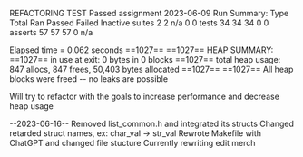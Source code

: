 REFACTORING TEST
Passed assignment 2023-06-09
Run Summary:    Type  Total    Ran Passed Failed Inactive
              suites      2      2    n/a      0        0
               tests     34     34     34      0        0
             asserts     57     57     57      0      n/a

Elapsed time =    0.062 seconds
==1027== 
==1027== HEAP SUMMARY:
==1027==     in use at exit: 0 bytes in 0 blocks
==1027==   total heap usage: 847 allocs, 847 frees, 50,403 bytes allocated
==1027== 
==1027== All heap blocks were freed -- no leaks are possible

Will try to refactor with the goals to increase performance and decrease heap usage

--2023-06-16--
Removed list_common.h and integrated its structs
Changed retarded struct names, ex: char_val -> str_val
Rewrote Makefile with ChatGPT and changed file stucture
Currently rewriting edit merch
